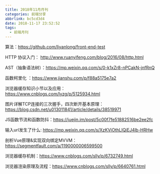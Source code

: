 ```yaml
---
title: 2018年11月月刊
categories: 前端分享
abbrlink: bc5cd3d4
date: 2018-11-17 23:52:52
tags:
  - 前端月刊
---
```


算法：https://github.com/liyanlong/front-end-test

HTTP 协议入门： http://www.ruanyifeng.com/blog/2016/08/http.html

AST（抽象语法树）：https://mp.weixin.qq.com/s/0-k1xZr8-nPCakN-jnfRnQ

函数柯里化 ：https://www.jianshu.com/p/f88a5175e7a2 

浏览器缓存知识小节以及应用：https://www.cnblogs.com/lyzg/p/5125934.html 

图片详解TCP连接的三次握手，四次断开基本原理：https://blog.csdn.net/u013011841/article/details/38519971

JS函数节流和函数防抖：https://juejin.im/post/5c00f7fe51882516be2ee2fc

输入url发生了什么: https://mp.weixin.qq.com/s/XzKViOthLIQiEJ4lb-HRHw

剖析Vue原理&实现双向绑定MVVM：https://segmentfault.com/a/1190000006599500

浏览器缓存机制：https://www.cnblogs.com/slly/p/6732749.html

浏览器渲染原理及流程：https://www.cnblogs.com/slly/p/6640761.html